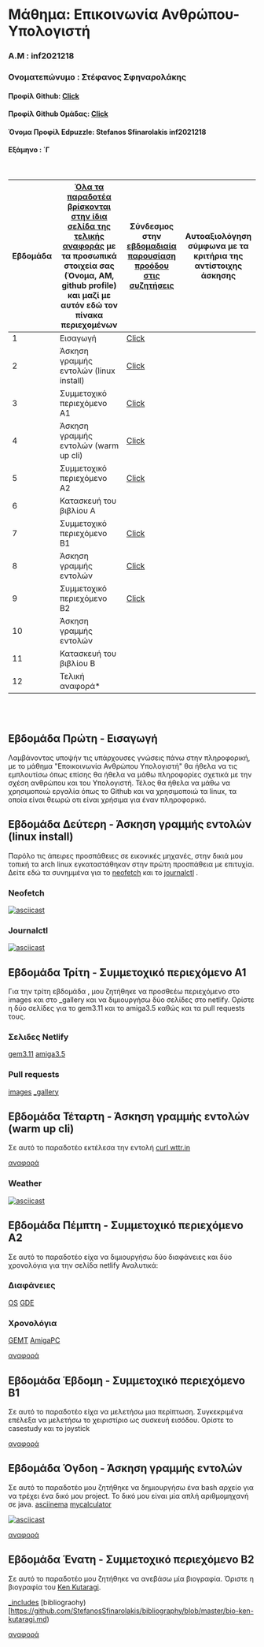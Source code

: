 # Μάθημα: Επικοινωνία Ανθρώπου-Υπολογιστή

### Α.Μ : inf2021218

### Ονοματεπώνυμο : Στέφανος Σφηναρολάκης

#### Προφίλ Github: [Click](https://github.com/StefanosSfinarolakis)

#### Προφίλ Github Ομάδας: [Click](https://github.com/ContattoContare)

#### Όνομα Προφίλ Edpuzzle: Stefanos Sfinarolakis inf2021218

#### Εξάμηνο : ΄Γ

<br />

| Εβδομάδα | [Όλα τα παραδοτέα βρίσκονται στην ίδια σελίδα της τελικής αναφοράς](https://courses-ionio.github.io/help/deliverables/) με τα προσωπικά στοιχεία σας (Όνομα, ΑΜ, github profile) και μαζί με αυτόν εδώ τον πίνακα περιεχομένων | Σύνδεσμος στην [εβδομαδιαία παρουσίαση προόδου στις συζητήσεις](https://github.com/courses-ionio/help/discussions/categories/show-and-tell) | Αυτοαξιολόγηση σύμφωνα με τα κριτήρια της αντίστοιχης άσκησης |
| --- | --- | --- | --- |
| 1 | Εισαγωγή| [Click](https://github.com/courses-ionio/help/discussions/904) | |
| 2 | Άσκηση γραμμής εντολών (linux install) |[Click](https://github.com/courses-ionio/help/discussions/1052) | |
| 3 | Συμμετοχικό περιεχόμενο A1 |[Click](https://github.com/courses-ionio/help/discussions/1190) | |
| 4 | Άσκηση γραμμής εντολών (warm up cli) |[Click](https://github.com/courses-ionio/help/discussions/1331) | |
| 5 | Συμμετοχικό περιεχόμενο A2 |[Click](https://github.com/courses-ionio/help/discussions/1488) | |
| 6 | Κατασκευή του βιβλίου Α | | |
| 7 | Συμμετοχικό περιεχόμενο B1 |[Click](https://github.com/courses-ionio/help/discussions/1705)  | |
| 8 | Άσκηση γραμμής εντολών |[Click](https://github.com/courses-ionio/help/discussions/1775) | |
| 9 | Συμμετοχικό περιεχόμενο B2 |[Click](https://github.com/courses-ionio/help/discussions/1820) | |
| 10 | Άσκηση γραμμής εντολών | | |
| 11 | Κατασκευή του βιβλίου Β | | |
| 12 | Τελική αναφορά* | | |


<br /><br />


## Εβδομάδα Πρώτη - Εισαγωγή


Λαμβάνοντας υποψήν τις υπάρχουσες γνώσεις πάνω στην πληροφορική, με το μάθημα "Εποικοινωνία Ανθρώπου Υπολογιστή" θα ήθελα να τις εμπλουτίσω όπως επίσης θα ήθελα να μάθω πληροφορίες σχετικά με την σχέση ανθρώπου και του Υπολογιστή. Τέλος θα ήθελα να μάθω να χρησιμοποιώ εργαλία όπως το Github και να χρησιμοποιώ τα linux, τα οποία είναι θεωρώ οτι είναι χρήσιμα για έναν πληροφορικό.

## Εβδομάδα Δεύτερη - Άσκηση γραμμής εντολών (linux install)

Παρόλο τις άπειρες προσπάθειες σε εικονικές μηχανές, στην δικιά μου τοπική τα arch linux εγκαταστάθηκαν στην πρώτη προσπάθεια με επιτυχία. Δείτε εδώ τα συνημμένα για το [neofetch](https://asciinema.org/a/ZifKdGkCjZqmuLNN2QobItJp1) και το  [journalctl](https://asciinema.org/a/CdSsZsoYJorzWS2dbi1qQfB7s) .

### Neofetch
[![asciicast](https://asciinema.org/a/ZifKdGkCjZqmuLNN2QobItJp1.svg)](https://asciinema.org/a/ZifKdGkCjZqmuLNN2QobItJp1)

### Journalctl
[![asciicast](https://asciinema.org/a/CdSsZsoYJorzWS2dbi1qQfB7s.svg)](https://asciinema.org/a/CdSsZsoYJorzWS2dbi1qQfB7s)

## Εβδομάδα Τρίτη - Συμμετοχικό περιεχόμενο A1
Για την τρίτη εβδομάδα , μου ζητήθηκε να προσθεέω περιεχόμενο στο images και στο _gallery και να διμιουργήσω δύο σελίδες στο netlify. Ορίστε η δύο σελίδες για το gem3.11 και το amiga3.5 καθώς και τα pull requests τους.

### Σελιδες Netlify
[gem3.11](https://fancy-vacherin-2b621a.netlify.app/gallery/gem3.11/) 
[amiga3.5](https://fancy-vacherin-2b621a.netlify.app/gallery/amiga3.5/)
### Pull requests
[images](https://github.com/ContattoContare/images/pull/6) 
[_gallery](https://github.com/ContattoContare/_gallery/pull/6)

## Εβδομάδα Τέταρτη - Άσκηση γραμμής εντολών (warm up cli)
Σε αυτό το παραδοτέο εκτέλεσα την εντολή [curl wttr.in](https://asciinema.org/a/24zTE4CxYSo1nPwinrShCq0gt)

[αναφορά](https://github.com/StefanosSfinarolakis/hci/tree/2021218/projects/2021218)

### Weather
[![asciicast](https://asciinema.org/a/24zTE4CxYSo1nPwinrShCq0gt.svg)](https://asciinema.org/a/24zTE4CxYSo1nPwinrShCq0gt)

## Eβδομάδα Πέμπτη  - Συμμετοχικό περιεχόμενο A2

Σε αυτό το παραδοτέο είχα να διμιουργήσω δύο διαφάνειες και δύο χρονολόγια για την σελίδα netlify
Αναλυτικά:

### Διαφάνειες
[OS](https://fancy-vacherin-2b621a.netlify.app/slides/os/)
[GDE](https://fancy-vacherin-2b621a.netlify.app/slides/gde/)

### Χρονολόγια
[GEMT](https://fancy-vacherin-2b621a.netlify.app/timeline/gemt/)
[AmigaPC](https://fancy-vacherin-2b621a.netlify.app/timeline/amigapc/)

[αναφορά](https://github.com/StefanosSfinarolakis/hci/tree/2021218/projects/2021218)

## Eβδομάδα Έβδομη - Συμμετοχικό περιεχόμενο B1

Σε αυτό το παραδοτέο είχα να μελετήσω μια περίπτωση. Συγκεκριμένα επέλεξα να μελετήσω το χειριστίριο ως συσκευή εισόδου. Ορίστε το casestudy και το joystick

[αναφορά](https://github.com/StefanosSfinarolakis/hci/tree/2021218/projects/2021218)

## Eβδομάδα Όγδοη  - Άσκηση γραμμής εντολών 

Σε αυτό το παραδοτέο μου ζητήθηκε να δημιουργήσω ένα bash αρχείο για να τρέχει ένα δικό μου project. Το δικό μου είναι μία απλή αριθμομηχανή σε java.
[asciinema](https://asciinema.org/a/5Czn8XbyxoB4e9XyPb0dXUJsp)
[mycalculator](https://github.com/StefanosSfinarolakis/inf2021218)

[![asciicast](https://asciinema.org/a/5Czn8XbyxoB4e9XyPb0dXUJsp.svg)](https://asciinema.org/a/5Czn8XbyxoB4e9XyPb0dXUJsp)

[αναφορά](https://github.com/StefanosSfinarolakis/hci/tree/2021218/projects/2021218)


## Eβδομάδα Ένατη  -  Συμμετοχικό περιεχόμενο B2
Σε αυτό το παραδοτέο μου ζητήθηκε να ανεβάσω μία βιογραφία. Όριστε η βιογραφία του [Ken Kutaragi](https://github.com/StefanosSfinarolakis/site/blob/master/_includes/ken-kutaragi.md).

[_includes](https://github.com/StefanosSfinarolakis/site/blob/master/_includes/ken-kutaragi.md)
[bibliograohy)[https://github.com/StefanosSfinarolakis/bibliography/blob/master/bio-ken-kutaragi.md)

[αναφορά](https://github.com/StefanosSfinarolakis/hci/edit/2021218/projects/2021218/README.md)
